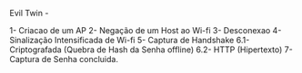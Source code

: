 Evil Twin - 


1- Criacao de um AP
2- Negação de um Host ao Wi-fi 
3- Desconexao
4- Sinalização Intensificada de Wi-fi
5- Captura de Handshake
6.1- Criptografada (Quebra de Hash da Senha offline)
6.2- HTTP (Hipertexto)
7- Captura de Senha concluida.
